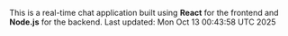 This is a real-time chat application built using **React** for the frontend and **Node.js** for the backend.
Last updated: Mon Oct 13 00:43:58 UTC 2025
